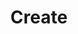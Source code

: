 ---
title: Create
excerpt: |
  Allocated capacity for product per hour.
  Standard: 24 entries
  Daylight savings, last Sunday in March: 23 entries
  Winter time, last Sunday in October: 25 entries
api:
  file: api.json
  operationId: capacity#post-allocated
hidden: false
---